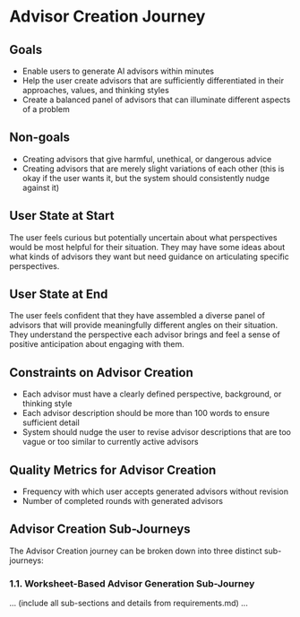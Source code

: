 # Advisor Creation Journey

## Goals

- Enable users to generate AI advisors within minutes
- Help the user create advisors that are sufficiently differentiated in their approaches, values, and thinking styles
- Create a balanced panel of advisors that can illuminate different aspects of a problem

## Non-goals

- Creating advisors that give harmful, unethical, or dangerous advice
- Creating advisors that are merely slight variations of each other (this is okay if the user wants it, but the system should consistently nudge against it)

## User State at Start

The user feels curious but potentially uncertain about what perspectives would be most helpful for their situation. They may have some ideas about what kinds of advisors they want but need guidance on articulating specific perspectives.

## User State at End

The user feels confident that they have assembled a diverse panel of advisors that will provide meaningfully different angles on their situation. They understand the perspective each advisor brings and feel a sense of positive anticipation about engaging with them.

## Constraints on Advisor Creation

- Each advisor must have a clearly defined perspective, background, or thinking style
- Each advisor description should be more than 100 words to ensure sufficient detail
- System should nudge the user to revise advisor descriptions that are too vague or too similar to currently active advisors

## Quality Metrics for Advisor Creation

- Frequency with which user accepts generated advisors without revision
- Number of completed rounds with generated advisors

## Advisor Creation Sub-Journeys

The Advisor Creation journey can be broken down into three distinct sub-journeys:

### 1.1. Worksheet-Based Advisor Generation Sub-Journey

... (include all sub-sections and details from requirements.md) ... 